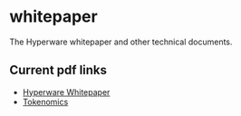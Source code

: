 # whitepaper

The Hyperware whitepaper and other technical documents.

## Current pdf links

* [Hyperware Whitepaper](https://whitepaper.hyperware.ai)
* [Tokenomics](https://files.yael.solutions/tokenomics4.3.pdf)
